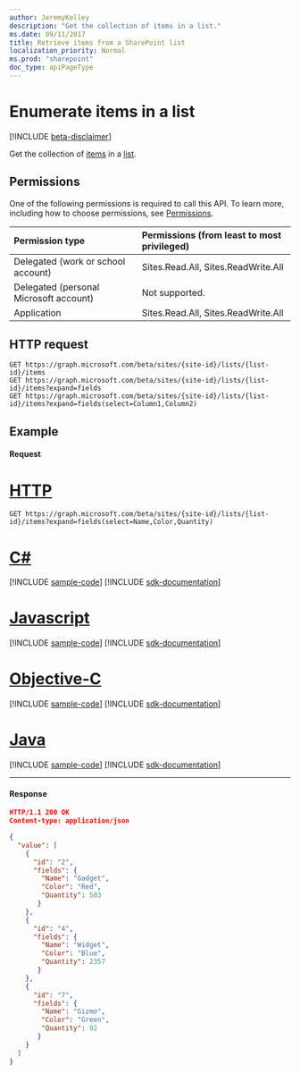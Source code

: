 ```yaml
---
author: JeremyKelley
description: "Get the collection of items in a list."
ms.date: 09/11/2017
title: Retrieve items from a SharePoint list
localization_priority: Normal
ms.prod: "sharepoint"
doc_type: apiPageType
---
```

# Enumerate items in a list

[!INCLUDE [beta-disclaimer](../../includes/beta-disclaimer.md)]

Get the collection of [items][item] in a [list][].

[list]: ../resources/list.md
[item]: ../resources/listitem.md

## Permissions

One of the following permissions is required to call this API. To learn more, including how to choose permissions, see [Permissions](/graph/permissions-reference).

|Permission type      | Permissions (from least to most privileged)              |
|:--------------------|:---------------------------------------------------------|
|Delegated (work or school account) | Sites.Read.All, Sites.ReadWrite.All    |
|Delegated (personal Microsoft account) | Not supported.    |
|Application | Sites.Read.All, Sites.ReadWrite.All |

## HTTP request

```http
GET https://graph.microsoft.com/beta/sites/{site-id}/lists/{list-id}/items
GET https://graph.microsoft.com/beta/sites/{site-id}/lists/{list-id}/items?expand=fields
GET https://graph.microsoft.com/beta/sites/{site-id}/lists/{list-id}/items?expand=fields(select=Column1,Column2)
```

## Example

#### Request


# [HTTP](#tab/http)
<!-- { "blockType": "request", "name": "get-list-items" } -->

```msgraph-interactive
GET https://graph.microsoft.com/beta/sites/{site-id}/lists/{list-id}/items?expand=fields(select=Name,Color,Quantity)
```
# [C#](#tab/csharp)
[!INCLUDE [sample-code](../includes/snippets/csharp/get-list-items-csharp-snippets.md)]
[!INCLUDE [sdk-documentation](../includes/snippets/snippets-sdk-documentation-link.md)]

# [Javascript](#tab/javascript)
[!INCLUDE [sample-code](../includes/snippets/javascript/get-list-items-javascript-snippets.md)]
[!INCLUDE [sdk-documentation](../includes/snippets/snippets-sdk-documentation-link.md)]

# [Objective-C](#tab/objc)
[!INCLUDE [sample-code](../includes/snippets/objc/get-list-items-objc-snippets.md)]
[!INCLUDE [sdk-documentation](../includes/snippets/snippets-sdk-documentation-link.md)]

# [Java](#tab/java)
[!INCLUDE [sample-code](../includes/snippets/java/get-list-items-java-snippets.md)]
[!INCLUDE [sdk-documentation](../includes/snippets/snippets-sdk-documentation-link.md)]

---


#### Response

<!-- { "blockType": "response", "@odata.type": "Collection(microsoft.graph.listItem)", "truncated": true } -->

```json
HTTP/1.1 200 OK
Content-type: application/json

{
  "value": [
    {
      "id": "2",
      "fields": {
        "Name": "Gadget",
        "Color": "Red",
        "Quantity": 503
       }
    },
    {
      "id": "4",
      "fields": {
        "Name": "Widget",
        "Color": "Blue",
        "Quantity": 2357
       }
    },
    {
      "id": "7",
      "fields": {
        "Name": "Gizmo",
        "Color": "Green",
        "Quantity": 92
       }
    }
  ]
}
```

<!--
{
  "type": "#page.annotation",
  "description": "",
  "keywords": "",
  "section": "documentation",
  "tocPath": "ListItem/Enumerate",
  "suppressions": [
  ]
}
-->
